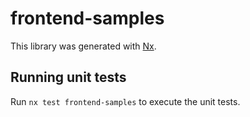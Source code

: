 # frontend-samples

This library was generated with [Nx](https://nx.dev).

## Running unit tests

Run `nx test frontend-samples` to execute the unit tests.
